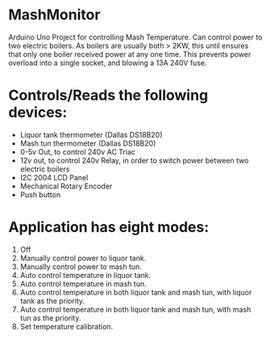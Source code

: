 # MashMonitor
Arduino Uno Project for controlling Mash Temperature.
Can control power to two electric boilers. As boilers are usually both > 2KW, this until ensures that only one boiler received power at any one time. This prevents power overload into a single socket, and blowing a 13A 240V fuse.


# Controls/Reads the following devices:
- Liquor tank thermometer (Dallas DS18B20) 
- Mash tun thermometer (Dallas DS18B20) 
- 0-5v Out, to control 240v AC Triac
- 12v out, to control 240v Relay, in order to switch power between two electric boilers
- I2C 2004 LCD Panel
- Mechanical Rotary Encoder
- Push button


# Application has eight modes:
1. Off
2. Manually control power to liquor tank.
3. Manually control power to mash tun.
4. Auto control temperature in liquor tank.
5. Auto control temperature in mash tun.
6. Auto control temperature in both liquor tank and mash tun, with liquor tank as the priority.
7. Auto control temperature in both liquor tank and mash tun, with mash tun as the priority.
8. Set temperature calibration.

